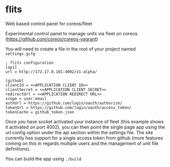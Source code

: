 flits
=====

Web based control panel for coreos/fleet

Experimental control panel to manage units via fleet on coreos. (https://github.com/coreos/coreos-vagrant)

You will need to create a file in the root of your project named `settings.gcfg`

```
; flits configuration
[api]
url = http://172.17.8.101:4002/v1-alpha/

[github]
clientId = <<APPLICATION CLIENT ID>>
clientSecret = <<APPLICATION CLIENT SECRET>>
redirectUrl = <<APPLICATION REDIRECT URL>>
scope = user:email
authUrl = https://github.com/login/oauth/authorize/
tokenUrl = https://github.com/login/oauth/access_token/
tokenCache = github_token.json
```

Once you have socket activated your instance of fleet (this example shows it activated on port 4002), you can then point the single page app using the url config option under the api section within the settings file.  The site currently has support for a single access token from github (more features coming on this in regards multiple users and the management of unit file definitions).

You can build the app using `./build`
